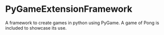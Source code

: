 # PyGameExtensionFramework
A framework to create games in python using PyGame. A game of Pong is included to showcase its use.
